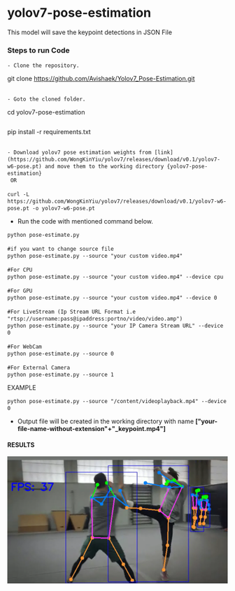 # yolov7-pose-estimation
This model will save the keypoint detections in JSON File 


### Steps to run Code
```
- Clone the repository.
```
git clone https://github.com/Avishaek/Yolov7_Pose-Estimation.git
```

- Goto the cloned folder.
```
cd yolov7-pose-estimation
```
```
pip install -r requirements.txt
```

- Download yolov7 pose estimation weights from [link](https://github.com/WongKinYiu/yolov7/releases/download/v0.1/yolov7-w6-pose.pt) and move them to the working directory {yolov7-pose-estimation}
 OR 

curl -L https://github.com/WongKinYiu/yolov7/releases/download/v0.1/yolov7-w6-pose.pt -o yolov7-w6-pose.pt
```

- Run the code with mentioned command below.
```
python pose-estimate.py

#if you want to change source file
python pose-estimate.py --source "your custom video.mp4"

#For CPU
python pose-estimate.py --source "your custom video.mp4" --device cpu

#For GPU
python pose-estimate.py --source "your custom video.mp4" --device 0

#For LiveStream (Ip Stream URL Format i.e "rtsp://username:pass@ipaddress:portno/video/video.amp")
python pose-estimate.py --source "your IP Camera Stream URL" --device 0

#For WebCam
python pose-estimate.py --source 0

#For External Camera
python pose-estimate.py --source 1
```
EXAMPLE
```
python pose-estimate.py --source "/content/videoplayback.mp4" --device 0
```
- Output file will be created in the working directory with name <b>["your-file-name-without-extension"+"_keypoint.mp4"]</b>

#### RESULTS


<img src="https://github.com/Avishaek/Yolov7_Pose-Estimation/blob/main/Detection.png">

